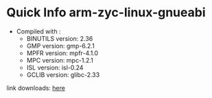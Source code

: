 # Quick Info arm-zyc-linux-gnueabi
* Compiled with :
  * BINUTILS version: 2.36
  * GMP version: gmp-6.2.1
  * MPFR version: mpfr-4.1.0
  * MPC version: mpc-1.2.1
  * ISL version: isl-0.24
  * GCLIB version: glibc-2.33

link downloads: <a href='https://github.com/ZyCromerZ/compiled-gcc/releases/download/varm-zyc-linux-gnueabi-12.x-gnu-20210725/arm-zyc-linux-gnueabi-12.x-gnu-20210725.tar.gz'>here</a>
